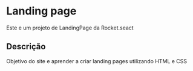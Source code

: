 # Landing page

Este e um projeto de LandingPage da Rocket.seact

## Descrição

Objetivo do site e aprender a criar landing pages utilizando HTML e CSS
